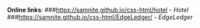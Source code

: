 **Online links**: ###https://samnite.github.io/css-html/hotel - _Hotel_ ###https://samnite.github.io/css-html/EdgeLedger/ - _EdgeLedger_
